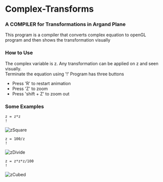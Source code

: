 # Complex-Transforms

### A COMPILER for Transformations in Argand Plane

This program is a compiler that converts complex equation to openGL program and then shows the transformation visually

### How to Use

The complex variable is z. Any transformation can be applied on z and seen visually.\
Terminate the equation using '!'
Program has three buttons
* Press 'R' to restart animation
* Press 'Z' to zoom 
* Press 'shift + Z' to zoom out

### Some Examples

```
z = z*z
!
```
![zSquare](https://user-images.githubusercontent.com/47611597/147360623-c6c6b4ea-0086-4db7-9b82-b07093c3dcfa.gif)


```
z = 100/z
!
```
![zDivide](https://user-images.githubusercontent.com/47611597/147360633-eb86c1cd-647f-4f4c-88b8-016a787e1db6.gif)


```
z = z*z*z/100
!
```
![zCubed](https://user-images.githubusercontent.com/47611597/147360646-9fa9c2c4-4c7c-444d-a1ca-a3cd062d9348.gif)


